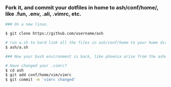 ### Fork it, and commit your dotfiles in home to ash/conf/home/, like .fun, .env, .ali, .vimrc, etc.

```bash
### On a new linux.

$ git clone https://github.com/username/ash

# run a.sh to hard link all the files in ash/conf/home to your home dir
$ ash/a.sh

### Now your bash environment is back, like phoenix arise from the ashes.

# Have changed your .vimrc?
$ cd ash
$ git add conf/home/vim/vimrc
$ git commit -m 'vimrc changed'
```

